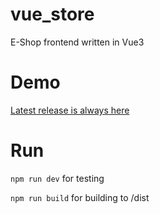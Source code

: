 # vue_store

E-Shop frontend written in Vue3

# Demo

[Latest release is always here](https://store.crwnd.dev)

# Run

`npm run dev` for testing

`npm run build` for building to /dist
